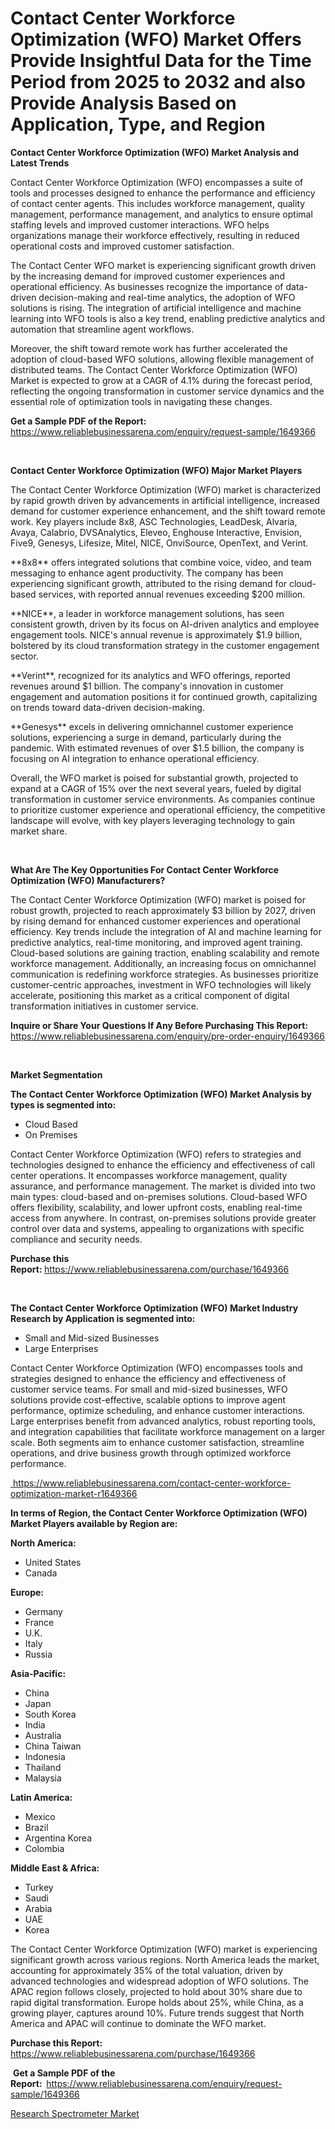 <p><h1>Contact Center Workforce Optimization (WFO) Market Offers Provide Insightful Data for the Time Period from 2025 to 2032 and also Provide Analysis Based on Application, Type, and Region</h1></p><p><strong>Contact Center Workforce Optimization (WFO) Market Analysis and Latest Trends</strong></p>
<p><p>Contact Center Workforce Optimization (WFO) encompasses a suite of tools and processes designed to enhance the performance and efficiency of contact center agents. This includes workforce management, quality management, performance management, and analytics to ensure optimal staffing levels and improved customer interactions. WFO helps organizations manage their workforce effectively, resulting in reduced operational costs and improved customer satisfaction.</p><p>The Contact Center WFO market is experiencing significant growth driven by the increasing demand for improved customer experiences and operational efficiency. As businesses recognize the importance of data-driven decision-making and real-time analytics, the adoption of WFO solutions is rising. The integration of artificial intelligence and machine learning into WFO tools is also a key trend, enabling predictive analytics and automation that streamline agent workflows.</p><p>Moreover, the shift toward remote work has further accelerated the adoption of cloud-based WFO solutions, allowing flexible management of distributed teams. The Contact Center Workforce Optimization (WFO) Market is expected to grow at a CAGR of 4.1% during the forecast period, reflecting the ongoing transformation in customer service dynamics and the essential role of optimization tools in navigating these changes.</p></p>
<p><strong>Get a Sample PDF of the Report:&nbsp;</strong> <a href="https://www.reliablebusinessarena.com/enquiry/request-sample/1649366?utm_campaign=3015&utm_medium=2&utm_source=Github&utm_content=ia&utm_term=26032025&utm_id=contact-center-workforce-optimization-wfo">https://www.reliablebusinessarena.com/enquiry/request-sample/1649366</a></p>
<p>&nbsp;</p>
<p><strong>Contact Center Workforce Optimization (WFO) Major Market Players</strong></p>
<p><p>The Contact Center Workforce Optimization (WFO) market is characterized by rapid growth driven by advancements in artificial intelligence, increased demand for customer experience enhancement, and the shift toward remote work. Key players include 8x8, ASC Technologies, LeadDesk, Alvaria, Avaya, Calabrio, DVSAnalytics, Eleveo, Enghouse Interactive, Envision, Five9, Genesys, Lifesize, Mitel, NICE, OnviSource, OpenText, and Verint.</p><p>**8x8** offers integrated solutions that combine voice, video, and team messaging to enhance agent productivity. The company has been experiencing significant growth, attributed to the rising demand for cloud-based services, with reported annual revenues exceeding $200 million.</p><p>**NICE**, a leader in workforce management solutions, has seen consistent growth, driven by its focus on AI-driven analytics and employee engagement tools. NICE's annual revenue is approximately $1.9 billion, bolstered by its cloud transformation strategy in the customer engagement sector.</p><p>**Verint**, recognized for its analytics and WFO offerings, reported revenues around $1 billion. The company's innovation in customer engagement and automation positions it for continued growth, capitalizing on trends toward data-driven decision-making.</p><p>**Genesys** excels in delivering omnichannel customer experience solutions, experiencing a surge in demand, particularly during the pandemic. With estimated revenues of over $1.5 billion, the company is focusing on AI integration to enhance operational efficiency.</p><p>Overall, the WFO market is poised for substantial growth, projected to expand at a CAGR of 15% over the next several years, fueled by digital transformation in customer service environments. As companies continue to prioritize customer experience and operational efficiency, the competitive landscape will evolve, with key players leveraging technology to gain market share.</p></p>
<p>&nbsp;</p>
<p><strong>What Are The Key Opportunities For Contact Center Workforce Optimization (WFO) Manufacturers?</strong></p>
<p><p>The Contact Center Workforce Optimization (WFO) market is poised for robust growth, projected to reach approximately $3 billion by 2027, driven by rising demand for enhanced customer experiences and operational efficiency. Key trends include the integration of AI and machine learning for predictive analytics, real-time monitoring, and improved agent training. Cloud-based solutions are gaining traction, enabling scalability and remote workforce management. Additionally, an increasing focus on omnichannel communication is redefining workforce strategies. As businesses prioritize customer-centric approaches, investment in WFO technologies will likely accelerate, positioning this market as a critical component of digital transformation initiatives in customer service.</p></p>
<p><strong>Inquire or Share Your Questions If Any Before Purchasing This Report:</strong> <a href="https://www.reliablebusinessarena.com/enquiry/pre-order-enquiry/1649366?utm_campaign=3015&utm_medium=2&utm_source=Github&utm_content=ia&utm_term=26032025&utm_id=contact-center-workforce-optimization-wfo">https://www.reliablebusinessarena.com/enquiry/pre-order-enquiry/1649366</a></p>
<p>&nbsp;</p>
<p><strong>Market Segmentation</strong></p>
<p><strong>The Contact Center Workforce Optimization (WFO) Market Analysis by types is segmented into:</strong></p>
<p><ul><li>Cloud Based</li><li>On Premises</li></ul></p>
<p><p>Contact Center Workforce Optimization (WFO) refers to strategies and technologies designed to enhance the efficiency and effectiveness of call center operations. It encompasses workforce management, quality assurance, and performance management. The market is divided into two main types: cloud-based and on-premises solutions. Cloud-based WFO offers flexibility, scalability, and lower upfront costs, enabling real-time access from anywhere. In contrast, on-premises solutions provide greater control over data and systems, appealing to organizations with specific compliance and security needs.</p></p>
<p><strong>Purchase this Report:&nbsp;</strong><a href="https://www.reliablebusinessarena.com/purchase/1649366?utm_campaign=3015&utm_medium=2&utm_source=Github&utm_content=ia&utm_term=26032025&utm_id=contact-center-workforce-optimization-wfo">https://www.reliablebusinessarena.com/purchase/1649366</a></p>
<p>&nbsp;</p>
<p><strong>The Contact Center Workforce Optimization (WFO) Market Industry Research by Application is segmented into:</strong></p>
<p><ul><li>Small and Mid-sized Businesses</li><li>Large Enterprises</li></ul></p>
<p><p>Contact Center Workforce Optimization (WFO) encompasses tools and strategies designed to enhance the efficiency and effectiveness of customer service teams. For small and mid-sized businesses, WFO solutions provide cost-effective, scalable options to improve agent performance, optimize scheduling, and enhance customer interactions. Large enterprises benefit from advanced analytics, robust reporting tools, and integration capabilities that facilitate workforce management on a larger scale. Both segments aim to enhance customer satisfaction, streamline operations, and drive business growth through optimized workforce performance.</p></p>
<p><a href="https://www.reliablebusinessarena.com/contact-center-workforce-optimization-market-r1649366?utm_campaign=3015&utm_medium=2&utm_source=Github&utm_content=ia&utm_term=26032025&utm_id=contact-center-workforce-optimization-wfo">&nbsp;https://www.reliablebusinessarena.com/contact-center-workforce-optimization-market-r1649366</a></p>
<p><strong>In terms of Region, the Contact Center Workforce Optimization (WFO) Market Players available by Region are:</strong></p>
<p>
    <p> <strong> North America: </strong>
        <ul>
            <li>United States</li>
            <li>Canada</li>
        </ul>
        </p> 
    <p> <strong> Europe: </strong>
        <ul>
            <li>Germany</li>
            <li>France</li>
            <li>U.K.</li>
            <li>Italy</li>
            <li>Russia</li>
        </ul>
        </p> 
    <p> <strong> Asia-Pacific: </strong>
        <ul>
            <li>China</li>
            <li>Japan</li>
            <li>South Korea</li>
            <li>India</li>
            <li>Australia</li>
            <li>China Taiwan</li>
            <li>Indonesia</li>
            <li>Thailand</li>
            <li>Malaysia</li>
        </ul>
        </p> 
    <p> <strong> Latin America: </strong>
        <ul>
            <li>Mexico</li>
            <li>Brazil</li>
            <li>Argentina Korea</li>
            <li>Colombia</li>
        </ul>
        </p> 
    <p> <strong> Middle East & Africa: </strong>
        <ul>
            <li>Turkey</li>
            <li>Saudi</li>
            <li>Arabia</li>
            <li>UAE</li>
            <li>Korea</li>
        </ul>
    </p>
    </p>
<p><p>The Contact Center Workforce Optimization (WFO) market is experiencing significant growth across various regions. North America leads the market, accounting for approximately 35% of the total valuation, driven by advanced technologies and widespread adoption of WFO solutions. The APAC region follows closely, projected to hold about 30% share due to rapid digital transformation. Europe holds about 25%, while China, as a growing player, captures around 10%. Future trends suggest that North America and APAC will continue to dominate the WFO market.</p></p>
<p><strong>Purchase this Report: </strong><a href="https://www.reliablebusinessarena.com/purchase/1649366?utm_campaign=3015&utm_medium=2&utm_source=Github&utm_content=ia&utm_term=26032025&utm_id=contact-center-workforce-optimization-wfo">https://www.reliablebusinessarena.com/purchase/1649366</a></p>
<p>&nbsp;<strong>Get a Sample PDF of the Report:&nbsp;&nbsp;</strong><a href="https://www.reliablebusinessarena.com/enquiry/request-sample/1649366?utm_campaign=3015&utm_medium=2&utm_source=Github&utm_content=ia&utm_term=26032025&utm_id=contact-center-workforce-optimization-wfo">https://www.reliablebusinessarena.com/enquiry/request-sample/1649366</a></p>
<p><strong></strong></p>
<p><p><a href="https://github.com/voigttyagi/Market-Research-Report-List-1/blob/main/research-spectrometer-market.md?utm_campaign=3015&utm_medium=2&utm_source=Github&utm_content=ia&utm_term=26032025&utm_id=contact-center-workforce-optimization-wfo">Research Spectrometer Market</a></p></p>